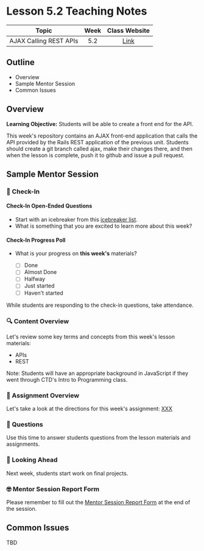 # Lesson 5.2 Teaching Notes

| **Topic** | **Week** | **Class Website** |
| :---: | :---: | :---: |
| AJAX Calling REST APIs | 5.2 | [Link](https://learn.codethedream.org/) |

## Outline 
- Overview
- Sample Mentor Session
- Common Issues

## Overview 

**Learning Objective:** Students will be able to create a front end for the API. 

This week's repository contains an AJAX front-end application that calls the API provided by the Rails REST
application of the previous unit. Students should create a git branch called ajax, make their changes there,
and then when the lesson is complete, push it to github and issue a pull request. 

## Sample Mentor Session 

### :wave: Check-In

#### Check-In Open-Ended Questions 

- Start with an icebreaker from this [icebreaker list](https://docs.google.com/document/d/1WbwKn8B5GfRueq7Zbw0zx_k15aqyIqIs23i_WHI-pPI/edit?usp=sharing). 
- What is something that you are excited to learn more about this week? 

#### Check-In Progress Poll 

- What is your progress on **this week's** materials?

  - [ ] Done
  - [ ] Almost Done
  - [ ] Halfway
  - [ ] Just started
  - [ ] Haven't started

While students are responding to the check-in questions, take attendance. 

### :mag: Content Overview 

Let's review some key terms and concepts from this week's lesson materials: 
 
 - APIs
 - REST
 
 Note: Students will have an appropriate background in JavaScript if they went through CTD's Intro to Programming class. 
 
### :notebook: Assignment Overview

Let's take a look at the directions for this week's assignment: [XXX](XXX)

### :thinking: Questions 

Use this time to answer students questions from the lesson materials and assignments. 

### :telescope: Looking Ahead 

Next week, students start work on final projects. 

### :nerd_face: Mentor Session Report Form 

Please remember to fill out the [Mentor Session Report Form](https://airtable.com/shrp0jjRtoMyTXRzh) at the end of the session.

## Common Issues 

TBD

